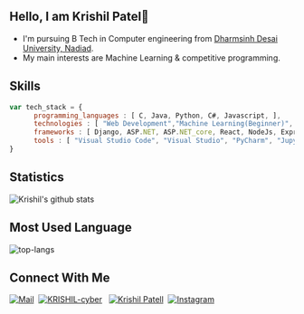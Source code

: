 ## Hello, I am Krishil Patel👋

* I'm pursuing B Tech in Computer engineering from [Dharmsinh Desai University, Nadiad](https://ddu.ac.in/). 
* My main interests are Machine Learning & competitive programming.


## Skills

```javascript
var tech_stack = {
      programming_languages : [ C, Java, Python, C#, Javascript, ],
      technologies : [ "Web Development","Machine Learning(Beginner)", ],
      frameworks : [ Django, ASP.NET, ASP.NET_core, React, NodeJs, ExpressJs, ReactNative ],
      tools : [ "Visual Studio Code", "Visual Studio", "PyCharm", "JupyterNotebook" ],
}
```

## Statistics

![Krishil's github stats](https://github-readme-stats.vercel.app/api?username=KRISHIL-cyber&show_icons=true&theme=tokyonight)

## Most Used Language #

![top-langs](https://github-readme-stats.vercel.app/api/top-langs?username=KRISHIL-cyber&show_icons=true&title_color=fff&icon_color=79ff97&text_color=9f9f9f&bg_color=151515)

## Connect With Me
[![Mail](https://img.shields.io/badge/Gmail-D14836?style=for-the-badge&logo=gmail&logoColor=white)](mailto:krishil005@gmail.com)&nbsp;
[![KRISHIL-cyber](https://img.shields.io/badge/GitHub-100000?style=for-the-badge&logo=github&logoColor=white)](https://github.com/KRISHIL-cyber) &nbsp;
[![Krishil Patell](https://img.shields.io/badge/LinkedIn-0077B5?style=for-the-badge&logo=linkedin&logoColor=white)](https://www.linkedin.com/in/krishil-patel-62730a1a5/)&nbsp;
[![Instagram](https://img.shields.io/badge/Instagram-E4405F?style=for-the-badge&logo=instagram&logoColor=white)](https://www.instagram.com/krishil005/)&nbsp;
